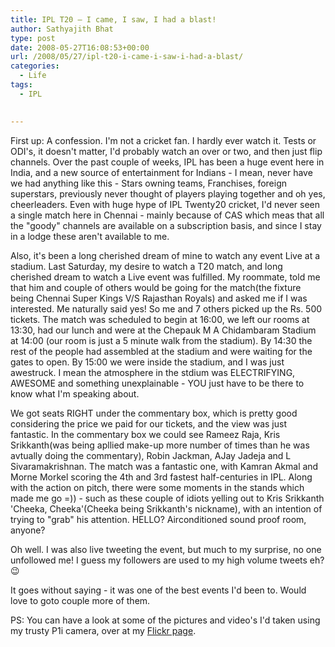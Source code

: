 ```yaml
---
title: IPL T20 – I came, I saw, I had a blast!
author: Sathyajith Bhat
type: post
date: 2008-05-27T16:08:53+00:00
url: /2008/05/27/ipl-t20-i-came-i-saw-i-had-a-blast/
categories:
  - Life
tags:
  - IPL
  

---
```



First up: A confession. I'm not a cricket fan. I hardly ever watch it. Tests or ODI's, it doesn't matter, I'd probably watch an over or two, and then just flip channels. Over the past couple of weeks, IPL has been a huge event here in India, and a new source of entertainment for Indians - I mean, never have we had anything like this - Stars owning teams, Franchises, foreign superstars, previously never thought of players playing together and oh yes, cheerleaders. Even with huge hype of IPL Twenty20 cricket, I'd never seen a single match here in Chennai - mainly because of CAS which meas that all the "goody" channels are available on a subscription basis, and since I stay in a lodge these aren't available to me.

<!--more-->

Also, it's been a long cherished dream of mine to watch any event Live at a stadium. Last Saturday, my desire to watch a T20 match, and long cherished dream to watch a Live event was fulfilled. My roommate, told me that him and couple of others would be going for the match(the fixture being Chennai Super Kings V/S Rajasthan Royals) and asked me if I was interested. Me naturally said yes! So me and 7 others picked up the Rs. 500 tickets. The match was scheduled to begin at 16:00, we left our rooms at 13:30, had our lunch and were at the Chepauk M A Chidambaram Stadium at 14:00 (our room is just a 5 minute walk from the stadium). By 14:30 the rest of the people had assembled at the stadium and were waiting for the gates to open. By 15:00 we were inside the stadium, and I was just awestruck. I mean the atmosphere in the stdium was ELECTRIFYING, AWESOME and something unexplainable - YOU just have to be there to know what I'm speaking about.



We got seats RIGHT under the commentary box, which is pretty good considering the price we paid for our tickets, and the view was just fantastic. In the commentary box we could see Rameez Raja, Kris Srikkanth(was being apllied make-up more number of times than he was avtually doing the commentary), Robin Jackman, AJay Jadeja and L Sivaramakrishnan. The match was a fantastic one, with Kamran Akmal and Morne Morkel scoring the 4th and 3rd fastest half-centuries in IPL. Along with the action on pitch, there were some moments in the stands which made me go =)) - such as these couple of idiots yelling out to Kris Srikkanth 'Cheeka, Cheeka'(Cheeka being Srikkanth's nickname), with an intention of trying to "grab" his attention. HELLO? Airconditioned sound proof room, anyone?

Oh well. I was also live tweeting the event, but much to my surprise, no one unfollowed me! I guess my followers are used to my high volume tweets eh? 😉

It goes without saying - it was one of the best events I'd been to. Would love to goto couple more of them.

PS: You can have a look at some of the pictures and video's I'd taken using my trusty P1i camera, over at my [Flickr page][1].

 [1]: https://flickr.com/photos/sathyabhat/sets/72157605254178230/
